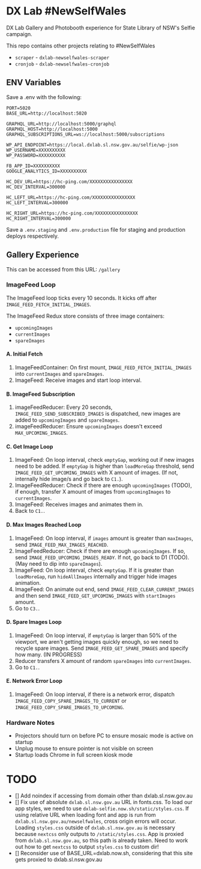 # DX Lab #NewSelfWales

DX Lab Gallery and Photobooth experience for State Library of NSW's Selfie campaign.

This repo contains other projects relating to #NewSelfWales

* `scraper` - `dxlab-newselfwales-scraper`
* `cronjob` - `dxlab-newselfwales-cronjob`

## ENV Variables

Save a .env with the following:

```
PORT=5020
BASE_URL=http://localhost:5020

GRAPHQL_URL=http://localhost:5000/graphql
GRAPHQL_HOST=http://localhost:5000
GRAPHQL_SUBSCRIPTIONS_URL=ws://localhost:5000/subscriptions

WP_API_ENDPOINT=https://local.dxlab.sl.nsw.gov.au/selfie/wp-json
WP_USERNAME=XXXXXXXXXX
WP_PASSWORD=XXXXXXXXXX

FB_APP_ID=XXXXXXXXXX
GOOGLE_ANALYTICS_ID=XXXXXXXXXX

HC_DEV_URL=https://hc-ping.com/XXXXXXXXXXXXXXXX
HC_DEV_INTERVAL=300000

HC_LEFT_URL=https://hc-ping.com/XXXXXXXXXXXXXXXX
HC_LEFT_INTERVAL=300000

HC_RIGHT_URL=https://hc-ping.com/XXXXXXXXXXXXXXXX
HC_RIGHT_INTERVAL=300000
```

Save a `.env.staging` and `.env.production` file for staging and production deploys respectively.

## Gallery Experience

This can be accessed from this URL: `/gallery`

### ImageFeed Loop

The ImageFeed loop ticks every 10 seconds. It kicks off after `IMAGE_FEED_FETCH_INITIAL_IMAGES`.

The ImageFeed Redux store consists of three image containers:

* `upcomingImages`
* `currentImages`
* `spareImages`

#### A. Initial Fetch

1. ImageFeedContainer: On first mount, `IMAGE_FEED_FETCH_INITIAL_IMAGES` into `currentImages` and `spareImages`.
2. ImageFeed: Receive images and start loop interval.

#### B. ImageFeed Subscription

1. imageFeedReducer: Every 20 seconds, `IMAGE_FEED_SEND_SUBSCRIBED_IMAGES` is dispatched, new images are added to `upcomingImages` and `spareImages`.
2. imageFeedReducer: Ensure `upcomingImages` doesn't exceed `MAX_UPCOMING_IMAGES`.

#### C. Get Image Loop

1. ImageFeed: On loop interval, check `emptyGap`, working out if new images need to be added. If `emptyGap` is higher than `loadMoreGap` threshold, send `IMAGE_FEED_GET_UPCOMING_IMAGES` with X amount of images. (If not, internally hide image/s and go back to `C1.`).
2. ImageFeedReducer: Check if there are enough `upcomingImages` (TODO), if enough, transfer X amount of images from `upcomingImages` to `currentImages`.
3. ImageFeed: Receives images and animates them in.
4. Back to `C1.`.

#### D. Max Images Reached Loop

1. ImageFeed: On loop interval, if `images` amount is greater than `maxImages`, send `IMAGE_FEED_MAX_IMAGES_REACHED`.
2. ImageFeedReducer: Check if there are enough `upcomingImages`. If so, send `IMAGE_FEED_UPCOMING_IMAGES_READY`. If not, go back to D1 (TODO). (May need to dip into `spareImages`).
3. ImageFeed: On loop interval, check `emptyGap`. If it is greater than `loadMoreGap`, run `hideAllImages` internally and trigger hide images animation.
4. ImageFeed: On animate out end, send `IMAGE_FEED_CLEAR_CURRENT_IMAGES` and then send `IMAGE_FEED_GET_UPCOMING_IMAGES` with `startImages` amount.
5. Go to `C3.`.

#### D. Spare Images Loop

1. ImageFeed: On loop interval, if `emptyGap` is larger than 50% of the viewport, we aren't getting images quickly enough, so we need to recycle spare images. Send `IMAGE_FEED_GET_SPARE_IMAGES` and specify how many. (IN PROGRESS)
2. Reducer transfers X amount of random `spareImages` into `currentImages`.
3. Go to `C1.`.

#### E. Network Error Loop

1. ImageFeed: On loop interval, if there is a network error, dispatch `IMAGE_FEED_COPY_SPARE_IMAGES_TO_CURRENT` or `IMAGE_FEED_COPY_SPARE_IMAGES_TO_UPCOMING`.

### Hardware Notes

* Projectors should turn on before PC to ensure mosaic mode is active on startup
* Unplug mouse to ensure pointer is not visible on screen
* Startup loads Chrome in full screen kiosk mode

# TODO

* [] Add noindex if accessing from domain other than dxlab.sl.nsw.gov.au
* [] Fix use of absolute `dxlab.sl.nsw.gov.au` URL in fonts.css. To load our app styles, we need to use `dxlab-selfie.now.sh/static/styles.css`. If using relative URL when loading font and app is run from `dxlab.sl.nsw.gov.au/newselfwales`, cross origin errors will occur. Loading `styles.css` outside of `dxlab.sl.nsw.gov.au` is necessary because `nextcss` only outputs to `/static/styles.css`. App is proxied from `dxlab.sl.nsw.gov.au`, so this path is already taken. Need to work out how to get `nextcss` to output `styles.css` to custom dir!
* [] Reconsider use of BASE_URL=dxlab.now.sh, considering that this site gets proxied to dxlab.sl.nsw.gov.au
